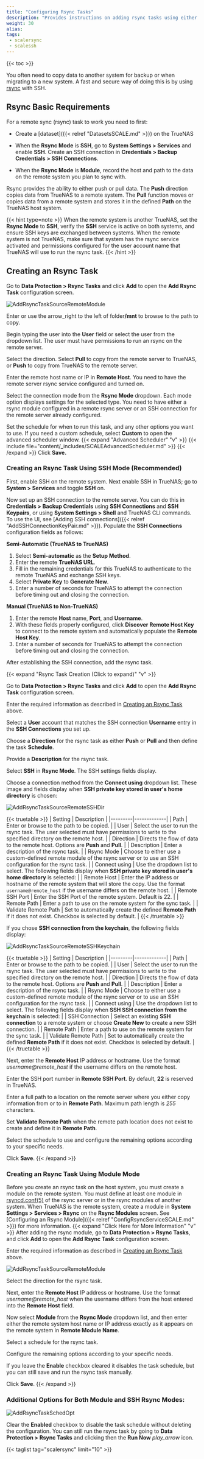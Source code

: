 ```yaml
---
title: "Configuring Rsync Tasks"
description: "Provides instructions on adding rsync tasks using either of two methods, one using an rsync module created in TrueNAS and the other using an SSH connection."
weight: 30
alias:
tags:
 - scalersync
 - scalessh
---
```


{{< toc >}}

You often need to copy data to another system for backup or when migrating to a new system.
A fast and secure way of doing this is by using [rsync](https://rsync.samba.org/) with SSH.

## Rsync Basic Requirements

For a remote sync (rsync) task to work you need to first:

* Create a [dataset]({{< relref "DatasetsSCALE.md" >}}) on the TrueNAS

* When the **Rsync Mode** is **SSH**, go to **System Settings > Services** and enable **SSH**.
  Create an SSH connection in **Credentials > Backup Credentials > SSH Connections**.

* When the **Rsync Mode** is **Module**,  record the host and path to the data on the remote system you plan to sync with.

Rsync provides the ability to either push or pull data. 
The **Push** direction copies data from TrueNAS to a remote system.
The **Pull** function moves or copies data from a remote system and stores it in the defined **Path** on the TrueNAS host system.

{{< hint type=note >}}
When the remote system is another TrueNAS, set the **Rsync Mode** to **SSH**, verify the **SSH** service is active on both systems, and ensure SSH keys are exchanged between systems.
When the remote system is not TrueNAS, make sure that system has the rsync service activated and permissions configured for the user account name that TrueNAS will use to run the rsync task.
{{< /hint >}}

## Creating an Rsync Task

Go to **Data Protection > Rsync Tasks** and click **Add** to open the **Add Rsync Task** configuration screen.

![AddRsyncTaskSourceRemoteModule](/images/SCALE/23.10/AddRsyncTaskSourceRemoteModule.png "Add Rsync Task Source and Remote Settings") 

Enter or use the <span class="material-icons">arrow_right</span> to the left of <span class="material-icons">folder</span>**/mnt** to browse to the path to copy.

Begin typing the user into the **User** field or select the user from the dropdown list.
The user must have permissions to run an rsync on the remote server.

Select the direction. Select **Pull** to copy from the remote server to TrueNAS, or **Push** to copy from TrueNAS to the remote server.

Enter the remote host name or IP in **Remote Host**.
You need to have the remote server rsync service configured and turned on.

Select the connection mode from the **Rsync Mode** dropdown. Each mode option displays settings for the selected type. 
You need to have either a rsync module configured in a remote rsync server or an SSH connection for the remote server already configured.

Set the schedule for when to run this task, and any other options you want to use. 
If you need a custom schedule, select **Custom** to open the advanced scheduler window.
{{< expand "Advanced Scheduler" "v" >}}
{{< include file="content/_includes/SCALEAdvancedScheduler.md" >}}
{{< /expand >}}
Click **Save.**

### Creating an Rsync Task Using SSH Mode (Recommended)

First, enable SSH on the remote system.
Next enable SSH in TrueNAS; go to **System > Services** and toggle **SSH** on.

Now set up an SSH connection to the remote server. You can do this in **Credentials > Backup Credentials** using **SSH Connections** and **SSH Keypairs**, or using **System Settings > Shell** and TrueNAS CLI commands.
To use the UI, see [Adding SSH connections]({{< relref "AddSSHConnectionKeyPair.md" >}}).
Populate the **SSH Connections** configuration fields as follows:

**Semi-Automatic (TrueNAS to TrueNAS)**

1. Select **Semi-automatic** as the **Setup Method**.
2. Enter the remote **TrueNAS URL**.
3. Fill in the remaining credentials for this TrueNAS to authenticate to the remote TrueNAS and exchange SSH keys.
4. Select **Private Key** to **Generate New**.
5. Enter a number of seconds for TrueNAS to attempt the connection before timing out and closing the connection.

**Manual (TrueNAS to Non-TrueNAS)**

1. Enter the remote **Host** name, **Port**, and **Username**.
2. With these fields properly configured, click **Discover Remote Host Key** to connect to the remote system and automatically populate the **Remote Host Key**.
3. Enter a number of seconds for TrueNAS to attempt the connection before timing out and closing the connection.

After establishing the SSH connection, add the rsync task.

{{< expand "Rsync Task Creation (Click to expand)" "v" >}}

Go to **Data Protection > Rsync Tasks** and click **Add** to open the **Add Rsync Task** configuration screen.

Enter the required information as described in [Creating an Rsync Task](#creating-an-rsync-task) above.

Select a **User** account that matches the SSH connection **Username** entry in the **SSH Connections** you set up.

Choose a **Direction** for the rsync task as either **Push** or **Pull** and then define the task **Schedule**.

Provide a **Description** for the rsync task.

Select **SSH** in **Rsync Mode**.
The SSH settings fields display.

Choose a connection method from the **Connect using** dropdown list.
These image and fields display when **SSH private key stored in user's home directory** is chosen:

![AddRsyncTaskSourceRemoteSSHDir](/images/SCALE/22.12/AddRsyncTaskSourceRemoteSSHDir.png "Add Rsync Task: SSH Mode")

{{< truetable >}}
| Setting | Description |
|---------|-------------|
| Path | Enter or browse to the path to be copied. |
| User | Select the user to run the rsync task. The user selected must have permissions to write to the specified directory on the remote host. |
| Direction | Directs the flow of data to the remote host. Options are **Push** and **Pull**. |
| Description | Enter a description of the rsync task. |
| Rsync Mode | Choose to either use a custom-defined remote module of the rsync server or to use an SSH configuration for the rsync task. |
| Connect using | Use the dropdown list to select. The following fields display when **SSH private key stored in user's home directory** is selected: |
| Remote Host | Enter the IP address or hostname of the remote system that will store the copy. Use the format `username@remote_host` if the username differs on the remote host. |
| Remote SSH Port | Enter the SSH Port of the remote system. Default is 22. |
| Remote Path | Enter a path to use on the remote system for the sync task. |
| Validate Remote Path | Set to automatically create the defined **Remote Path** if it does not exist. Checkbox is selected by default. |
{{< /truetable >}}

If you chose **SSH connection from the keychain**, the following fields display:

![AddRsyncTaskSourceRemoteSSHKeychain](/images/SCALE/22.12/AddRsyncTaskSourceRemoteSSHKeychain.png "Add Rsync Task: SSH Mode")

{{< truetable >}}
| Setting | Description |
|---------|-------------|
| Path | Enter or browse to the path to be copied. |
| User | Select the user to run the rsync task. The user selected must have permissions to write to the specified directory on the remote host. |
| Direction | Directs the flow of data to the remote host. Options are **Push** and **Pull**. |
| Description | Enter a description of the rsync task. |
| Rsync Mode | Choose to either use a custom-defined remote module of the rsync server or to use an SSH configuration for the rsync task. |
| Connect using | Use the dropdown list to select. The following fields display when **SSH SSH connection from the keychain** is selected: |
| SSH Connection | Select an existing **SSH connection** to a remote system or choose **Create New** to create a new SSH connection. |
| Remote Path | Enter a path to use on the remote system for the sync task. |
| Validate Remote Path | Set to automatically create the defined **Remote Path** if it does not exist. Checkbox is selected by default. |
{{< /truetable >}}

Next, enter the **Remote Host** IP address or hostname.
Use the format *username@remote_host* if the username differs on the remote host.

Enter the SSH port number in **Remote SSH Port**. By default, **22** is reserved in TrueNAS.

Enter a full path to a location on the remote server where you either copy information from or to in **Remote Path**.
Maximum path length is *255* characters.

Set **Validate Remote Path** when the remote path location does not exist to create and define it in **Remote Path**.

Select the schedule to use and configure the remaining options according to your specific needs.

Click **Save**.
{{< /expand >}}

### Creating an Rsync Task Using Module Mode

Before you create an rsync task on the host system, you must create a module on the remote system.
You must define at least one module in [rsyncd.conf(5)](https://www.samba.org/ftp/rsync/rsyncd.conf.html) of the rsync server or in the rsync modules of another system.
When TrueNAS is the remote system, create a module in **System Settings > Services > Rsync** on the **Rsync Modules** screen.
See [Configuring an Rsync Module]({{< relref "ConfigRsyncServiceSCALE.md" >}}) for more information.
{{< expand "Click Here for More Information" "v" >}}
After adding the rsync module, go to **Data Protection > Rsync Tasks**, and click **Add** to open the **Add Rsync Task** configuration screen. 

Enter the required information as described in [Creating an Rsync Task](#creating-an-rsync-task) above. 

![AddRsyncTaskSourceRemoteModule](/images/SCALE/23.10/AddRsyncTaskSourceAndRemoteSettings.png "Add Rsync Task Source and Remote Settings") 

Select the direction for the rsync task.

Next, enter the **Remote Host** IP address or hostname.
Use the format *username@remote_host* when the username differs from the host entered into the **Remote Host** field. 

Now select **Module** from the **Rsync Mode** dropdown list, and then enter either the remote system host name or IP address exactly as it appears on the remote system in **Remote Module Name**. 

Select a schedule for the rsync task.

Configure the remaining options according to your specific needs.

If you leave the **Enable** checkbox cleared it disables the task schedule, but you can still save  and run the rsync task manually.

Click **Save**.
{{< /expand >}}

### Additional Options for Both Module and SSH Rsync Modes:

![AddRsyncTaskSchedOpt](/images/SCALE/23.10/AddRsyncTaskSchedOpt.png "Add Rsync Task Schedule and Other Options Settings")

Clear the **Enabled** checkbox to disable the task schedule without deleting the configuration. 
You can still run the rsync task by going to **Data Protection > Rsync Tasks** and clicking <i class="fa fa-chevron-right"></i> then the **Run Now** <i class="material-icons" aria-hidden="true" title="play_arrow">play_arrow</i> icon.

{{< taglist tag="scalersync" limit="10" >}}
